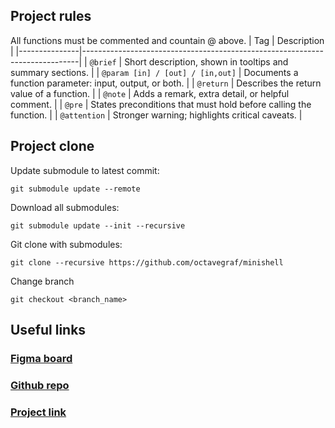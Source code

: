 ## Project rules
All functions must be commented and countain @ above.
| Tag           | Description                                                                 |
|---------------|-----------------------------------------------------------------------------|
| `@brief`      | Short description, shown in tooltips and summary sections.                  |
| `@param [in] / [out] / [in,out]` | Documents a function parameter: input, output, or both.  |
| `@return`     | Describes the return value of a function.                                   |
| `@note`       | Adds a remark, extra detail, or helpful comment.                            |
| `@pre`        | States preconditions that must hold before calling the function.            |
| `@attention`  | Stronger warning; highlights critical caveats.                              |

## Project clone
Update submodule to latest commit:
```shell
git submodule update --remote
```
Download all submodules:
```shell
git submodule update --init --recursive
```
Git clone with submodules:
```shell
git clone --recursive https://github.com/octavegraf/minishell
```
Change branch
``` shell
git checkout <branch_name>
```
## Useful links
### [Figma board](https://www.figma.com/board/ZHV4kQ2Qe8JAcvBIfVHMPx/Minishell?node-id=0-1&p=f&t=JD2uosrCLLm5dmlS-0)

### [Github repo](https://github.com/octavegraf/minishell)

### [Project link](https://projects.intra.42.fr/42cursus-minishell/ocgraf)
